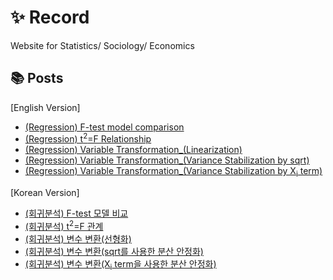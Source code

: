 # ✨ Record

Website for Statistics/ Sociology/ Economics

## 📚 Posts
[English Version]

- [(Regression) F-test model comparison](What-is-model-comparision-F-test.md)
- [(Regression) t<sup>2</sup>=F Relationship](t2-F-en.md)
- [(Regression) Variable Transformation_(Linearization)](variable-trans-en.md)
- [(Regression) Variable Transformation_(Variance Stabilization by sqrt)](variable-trans2-en1.md)
- [(Regression) Variable Transformation_(Variance Stabilization by X<sub>i</sub> term)](variable-trans3-en.md)

[Korean Version]

- [(회귀분석) F-test 모델 비교](What-is-model-comparision-F-test-ko.md)
- [(회귀분석) t<sup>2</sup>=F 관계](t2-F.md)
- [(회귀분석) 변수 변환(선형화)](variable-trans.md)
- [(회귀분석) 변수 변환(sqrt를 사용한 분산 안정화)](variable-trans2.md)
- [(회귀분석) 변수 변환(X<sub>i</sub> term을 사용한 분산 안정화)](variable-trans3.md)
